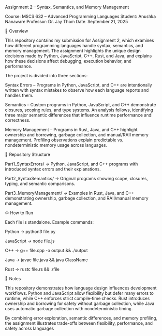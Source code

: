 Assignment 2 – Syntax, Semantics, and Memory Management

Course: MSCS 632 – Advanced Programming Languages
Student: Anushka Nanaware
Professor: Dr. Jay Thom
Date: September 21, 2025

📌 Overview

This repository contains my submission for Assignment 2, which examines how different programming languages handle syntax, semantics, and memory management. The assignment highlights the unique design decisions made by Python, JavaScript, C++, Rust, and Java, and explains how these decisions affect debugging, execution behavior, and performance.

The project is divided into three sections:

Syntax Errors – Programs in Python, JavaScript, and C++ are intentionally written with syntax mistakes to observe how each language reports and handles them.

Semantics – Custom programs in Python, JavaScript, and C++ demonstrate closures, scoping rules, and type systems. An analysis follows, identifying three major semantic differences that influence runtime performance and correctness.

Memory Management – Programs in Rust, Java, and C++ highlight ownership and borrowing, garbage collection, and manual/RAII memory management. Profiling observations explain predictable vs. nondeterministic memory usage across languages.

📂 Repository Structure

Part1_SyntaxErrors/ → Python, JavaScript, and C++ programs with introduced syntax errors and their explanations.

Part2_SyntaxSemantics/ → Original programs showing scope, closures, typing, and semantic comparisons.

Part3_MemoryManagement/ → Examples in Rust, Java, and C++ demonstrating ownership, garbage collection, and RAII/manual memory management.

⚙️ How to Run

Each file is standalone. Example commands:

Python → python3 file.py

JavaScript → node file.js

C++ → g++ file.cpp -o output && ./output

Java → javac file.java && java ClassName

Rust → rustc file.rs && ./file

📝 Notes

This repository demonstrates how language design influences development workflows. Python and JavaScript allow flexibility but defer many errors to runtime, while C++ enforces strict compile-time checks. Rust introduces ownership and borrowing for safety without garbage collection, while Java uses automatic garbage collection with nondeterministic timing.

By combining error exploration, semantic differences, and memory profiling, the assignment illustrates trade-offs between flexibility, performance, and safety across languages
